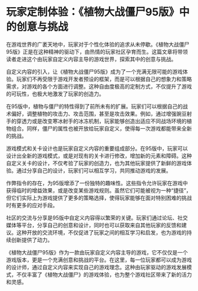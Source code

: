 # 玩家定制体验：《植物大战僵尸95版》中的创意与挑战

在游戏世界的广袤天地中，玩家对于个性化体验的追求从未停歇。《植物大战僵尸95版》正是在这种精神的驱动下，由热情的玩家社区孕育而生。这篇文章将带领读者走进这个由玩家自定义内容主导的游戏世界，探索其中的创意与挑战。

自定义内容的引入，让《植物大战僵尸95版》成为了一个充满无限可能的游戏体验。玩家们不再受限于游戏开发者预设的框架，而是可以根据自己的想象力和策略需求，对游戏的各个方面进行调整。这种自由度极高的定制方式，不仅提升了游戏的可玩性，也极大地激发了玩家的创造力。

在95版中，植物与僵尸的特性得到了前所未有的扩展。玩家们可以根据自己的战术偏好，调整植物的攻击力、攻击范围，甚至是攻击效果。例如，通过增强豌豆射手的穿透力或是改变寒冰射手的冰冻机制，玩家能够创造出适应不同战场环境的植物组合。同样，僵尸的属性也被开放给玩家自定义，使得每一次游戏都能带来全新的挑战。

游戏模式和关卡设计也是玩家自定义内容的重要组成部分。在95版中，玩家可以设计出全新的游戏模式，或是对现有的关卡进行修改，增加新的元素和障碍。这种自定义关卡的设计，不仅考验了玩家的创造力，也为其他玩家提供了新鲜的游戏体验。通过分享自己的设计，玩家们可以相互学习，共同推动游戏的发展。

作弊指令的存在，为95版增添了一份独特的趣味性。这些指令允许玩家在游戏中获得临时的增益效果，或是改变某些游戏规则。虽然它们可能被视为一种“捷径”，但它们实际上为游戏提供了更多的策略选择，使得玩家能够在面对特别困难的挑战时有更多的应对手段。

社区的交流与分享是95版中自定义内容得以繁荣的关键。玩家们通过论坛、社交媒体等平台，分享自己的创意和设计，同时也可以获取来自其他玩家的反馈和建议。这种开放的交流环境，不仅促进了玩家之间的相互学习和启发，也为游戏的持续创新提供了动力。

《植物大战僵尸95版》作为一款由玩家自定义内容主导的游戏，它不仅仅是一个游戏版本，更是一个充满创意和挑战的平台。在这里，每一位玩家都可以成为游戏的设计师，通过自定义内容来实现自己的游戏理念。这种由玩家驱动的游戏发展模式，不仅丰富了《植物大战僵尸》的游戏体验，也为整个游戏社区带来了新的活力和灵感。